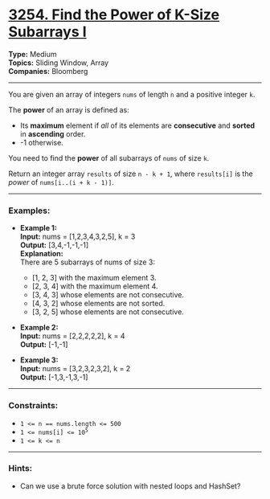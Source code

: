 # [3254. Find the Power of K-Size Subarrays I](https://leetcode.com/problems/find-the-power-of-k-size-subarrays-i)

__Type:__ Medium <br>
__Topics:__ Sliding Window, Array <br>
__Companies:__ Bloomberg
<hr>

You are given an array of integers `nums` of length `n` and a positive integer `k`.

The __power__ of an array is defined as:

- Its __maximum__ element if _all_ of its elements are __consecutive__ and __sorted__ in __ascending__ order.
- -1 otherwise.

You need to find the __power__ of all subarrays of `nums` of size `k`.

Return an integer array `results` of size `n - k + 1`, where `results[i]` is the _power_ of `nums[i..(i + k - 1)]`.
<hr>

### Examples:
- __Example 1:__ <br>
__Input:__ nums = [1,2,3,4,3,2,5], k = 3 <br>
__Output:__ [3,4,-1,-1,-1] <br>
__Explanation:__ <br>
There are 5 subarrays of nums of size 3:
    - [1, 2, 3] with the maximum element 3.
    - [2, 3, 4] with the maximum element 4.
    - [3, 4, 3] whose elements are not consecutive.
    - [4, 3, 2] whose elements are not sorted.
    - [3, 2, 5] whose elements are not consecutive.

- __Example 2:__ <br>
__Input:__ nums = [2,2,2,2,2], k = 4 <br>
__Output:__ [-1,-1]

- __Example 3:__ <br>
__Input:__ nums = [3,2,3,2,3,2], k = 2 <br>
__Output:__ [-1,3,-1,3,-1]
<hr>

### Constraints:
- `1 <= n == nums.length <= 500`
- <code>1 <= nums[i] <= 10<sup>5</sup></code>
- `1 <= k <= n`
<hr>

### Hints:
- Can we use a brute force solution with nested loops and HashSet?